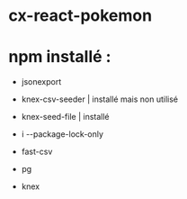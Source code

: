 # cx-react-pokemon

# npm installé :
- jsonexport
- knex-csv-seeder | installé mais non utilisé
- knex-seed-file | installé
- i --package-lock-only
- fast-csv

- pg
- knex
